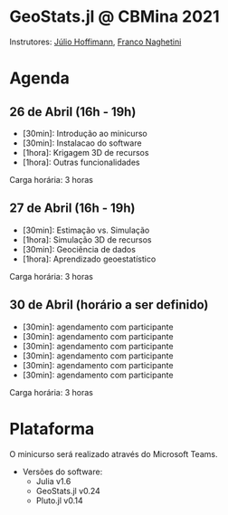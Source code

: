 # GeoStats.jl @ CBMina 2021

Instrutores: [Júlio Hoffimann](https://github.com/juliohm), [Franco Naghetini](https://github.com/fnaghetini)

# Agenda

## 26 de Abril (16h - 19h)
- [30min]: Introdução ao minicurso
- [30min]: Instalacao do software
- [1hora]: Krigagem 3D de recursos
- [1hora]: Outras funcionalidades

Carga horária: 3 horas

## 27 de Abril (16h - 19h)
- [30min]: Estimação vs. Simulação
- [1hora]: Simulação 3D de recursos
- [30min]: Geociência de dados
- [1hora]: Aprendizado geoestatístico

Carga horária: 3 horas

## 30 de Abril (horário a ser definido)
- [30min]: agendamento com participante
- [30min]: agendamento com participante
- [30min]: agendamento com participante
- [30min]: agendamento com participante
- [30min]: agendamento com participante
- [30min]: agendamento com participante

Carga horária: 3 horas

# Plataforma

O minicurso será realizado através do Microsoft Teams.

- Versões do software:
  - Julia v1.6
  - GeoStats.jl v0.24
  - Pluto.jl v0.14

